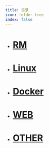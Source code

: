 ```yaml
---
title: 目录
icon: folder-tree
index: false
---
```


- # [ RM ](RM/README.md)
- # [ Linux ](Linux/README.md)
- # [ Docker ](Docker/README.md)
- # [ WEB ](WEB/README.md)
- # [ OTHER](Other/README.md)
